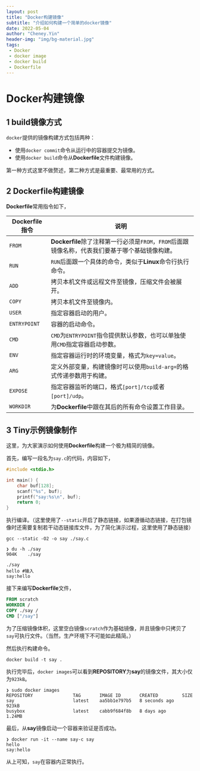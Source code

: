 ```yaml
---
layout: post
title: "Docker构建镜像"
subtitle: "介绍如何构建一个简单的docker镜像"
date: 2022-05-04
author: "Cheney.Yin"
header-img: "img/bg-material.jpg"
tags:
 - Docker
 - docker image
 - docker build
 - Dockerfile
---
```


# Docker构建镜像

## 1 build镜像方式

`docker`提供的镜像构建方式包括两种：

- 使用`docker commit`命令从运行中的容器提交为镜像。
- 使用`docker build`命令从**Dockerfile**文件构建镜像。

第一种方式这里不做赘述，第二种方式是最重要、最常用的方式。

## 2 Dockerfile构建镜像

**Dockerfile**常用指令如下，

| **Dockerfile**指令 | 说明                                                         |
| ------------------ | ------------------------------------------------------------ |
| `FROM`             | **Dockerfile**除了注释第一行必须是`FROM`，`FROM`后面跟镜像名称，代表我们要基于哪个基础镜像构建。 |
| `RUN`              | `RUN`后面跟一个具体的命令，类似于**Linux**命令行执行命令。   |
| `ADD`              | 拷贝本机文件或远程文件至镜像，压缩文件会被展开。             |
| `COPY`             | 拷贝本机文件至镜像内。                                       |
| `USER`             | 指定容器启动的用户。                                         |
| `ENTRYPOINT`       | 容器的启动命令。                                             |
| `CMD`              | `CMD`为`ENTRYPOINT`指令提供默认参数，也可以单独使用`CMD`指定容器启动参数。 |
| `ENV`              | 指定容器运行时的环境变量，格式为`key=value`。                |
| `ARG`              | 定义外部变量，构建镜像时可以使用`build-arg=`的格式传递参数用于构建。 |
| `EXPOSE`           | 指定容器监听的端口，格式`[port]/tcp`或者`[port]/udp`。       |
| `WORKDIR`          | 为**Dockerfile**中跟在其后的所有命令设置工作目录。           |

## 3 Tiny示例镜像制作

这里，为大家演示如何使用**Dockerfile**构建一个极为精简的镜像。

首先，编写一段名为`say.c`的代码，内容如下，

```c
#include <stdio.h>

int main() {
	char buf[128];
	scanf("%s", buf);
	printf("say:%s\n", buf);
	return 0;
}
```

执行编译。（这里使用了`--static`开启了静态链接，如果遵循动态链接，在打包镜像时还需要复制若干动态链接库文件，为了简化演示过程，这里使用了静态链接）

```shell
gcc --static -O2 -o say ./say.c
```

```shell
❯ du -h ./say
904K	./say
```

```shell
./say
hello #输入
say:hello
```

接下来编写**Dockerfile**文件，

```dockerfile
FROM scratch
WORKDIR /
COPY ./say /
CMD ["/say"]
```

为了压缩镜像体积，这里空白镜像`scratch`作为基础镜像，并且镜像中只拷贝了`say`可执行文件。（当然，生产环境下不可能如此精简。）

然后执行构建命令。

```shell
docker build -t say .
```

执行完毕后，`docker images`可以看到**REPOSITORY**为**say**的镜像文件，其大小仅为`923kB`。

```shell
❯ sudo docker images
REPOSITORY               TAG       IMAGE ID       CREATED         SIZE
say                      latest    aa5bb1e797b5   8 seconds ago   923kB
busybox                  latest    cabb9f684f8b   8 days ago      1.24MB
```

最后，从**say**镜像启动一个容器来验证是否成功。

```shell
❯ docker run -it --name say-c say
hello
say:hello
```

从上可知，`say`在容器内正常执行。
